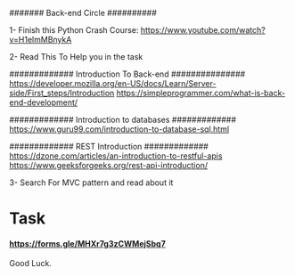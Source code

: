 ####### Back-end Circle ##########

1- Finish this Python Crash Course: 
https://www.youtube.com/watch?v=H1elmMBnykA

2- Read This To Help you in the task

############# Introduction To Back-end ###############
https://developer.mozilla.org/en-US/docs/Learn/Server-side/First_steps/Introduction
https://simpleprogrammer.com/what-is-back-end-development/

############# Introduction to databases #############
https://www.guru99.com/introduction-to-database-sql.html

############# REST Introduction  #############
https://dzone.com/articles/an-introduction-to-restful-apis
https://www.geeksforgeeks.org/rest-api-introduction/

3- Search For MVC pattern and read about it 


# Task #
#### https://forms.gle/MHXr7g3zCWMejSbq7
Good Luck.


